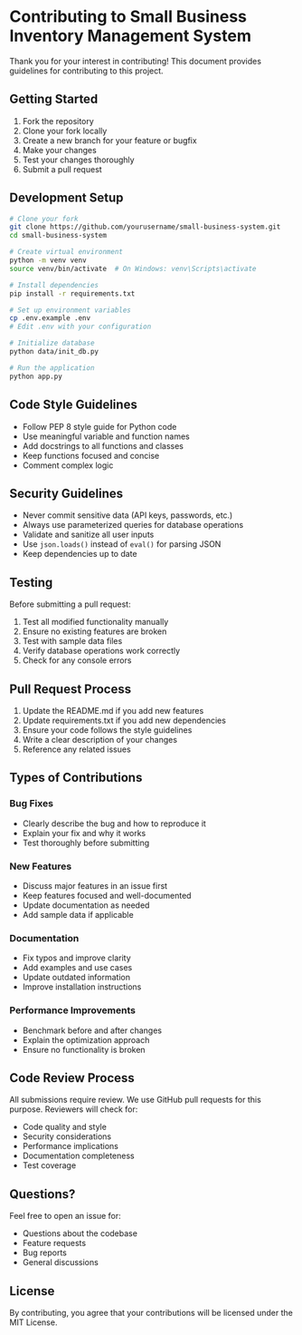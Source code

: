 # Contributing to Small Business Inventory Management System

Thank you for your interest in contributing! This document provides guidelines for contributing to this project.

## Getting Started

1. Fork the repository
2. Clone your fork locally
3. Create a new branch for your feature or bugfix
4. Make your changes
5. Test your changes thoroughly
6. Submit a pull request

## Development Setup

```bash
# Clone your fork
git clone https://github.com/yourusername/small-business-system.git
cd small-business-system

# Create virtual environment
python -m venv venv
source venv/bin/activate  # On Windows: venv\Scripts\activate

# Install dependencies
pip install -r requirements.txt

# Set up environment variables
cp .env.example .env
# Edit .env with your configuration

# Initialize database
python data/init_db.py

# Run the application
python app.py
```

## Code Style Guidelines

- Follow PEP 8 style guide for Python code
- Use meaningful variable and function names
- Add docstrings to all functions and classes
- Keep functions focused and concise
- Comment complex logic

## Security Guidelines

- Never commit sensitive data (API keys, passwords, etc.)
- Always use parameterized queries for database operations
- Validate and sanitize all user inputs
- Use `json.loads()` instead of `eval()` for parsing JSON
- Keep dependencies up to date

## Testing

Before submitting a pull request:

1. Test all modified functionality manually
2. Ensure no existing features are broken
3. Test with sample data files
4. Verify database operations work correctly
5. Check for any console errors

## Pull Request Process

1. Update the README.md if you add new features
2. Update requirements.txt if you add new dependencies
3. Ensure your code follows the style guidelines
4. Write a clear description of your changes
5. Reference any related issues

## Types of Contributions

### Bug Fixes
- Clearly describe the bug and how to reproduce it
- Explain your fix and why it works
- Test thoroughly before submitting

### New Features
- Discuss major features in an issue first
- Keep features focused and well-documented
- Update documentation as needed
- Add sample data if applicable

### Documentation
- Fix typos and improve clarity
- Add examples and use cases
- Update outdated information
- Improve installation instructions

### Performance Improvements
- Benchmark before and after changes
- Explain the optimization approach
- Ensure no functionality is broken

## Code Review Process

All submissions require review. We use GitHub pull requests for this purpose. Reviewers will check for:

- Code quality and style
- Security considerations
- Performance implications
- Documentation completeness
- Test coverage

## Questions?

Feel free to open an issue for:
- Questions about the codebase
- Feature requests
- Bug reports
- General discussions

## License

By contributing, you agree that your contributions will be licensed under the MIT License.
